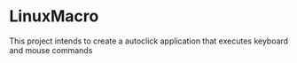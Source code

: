 # LinuxMacro
This project intends to create a autoclick application that executes keyboard and mouse commands 
